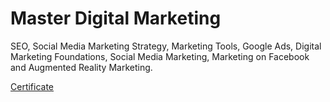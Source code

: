 # Master Digital Marketing
SEO, Social Media Marketing Strategy, Marketing Tools, Google Ads, Digital Marketing Foundations, Social Media Marketing, Marketing on Facebook and Augmented Reality Marketing.

[Certificate]()